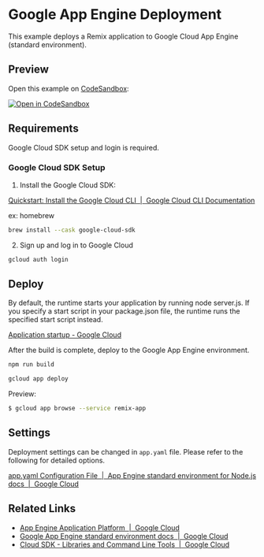 # Google App Engine Deployment

This example deploys a Remix application to Google Cloud App Engine (standard environment).

## Preview

Open this example on [CodeSandbox](https://codesandbox.com):

[![Open in CodeSandbox](https://codesandbox.io/static/img/play-codesandbox.svg)](https://codesandbox.io/s/github/remix-run/remix/tree/main/examples/google-app-engine-deployment)

## Requirements

Google Cloud SDK setup and login is required.

### Google Cloud SDK Setup

1. Install the Google Cloud SDK:

[Quickstart: Install the Google Cloud CLI  \|  Google Cloud CLI Documentation](https://cloud.google.com/sdk/docs/install-sdk)

ex: homebrew

```bash
brew install --cask google-cloud-sdk
```

2. Sign up and log in to Google Cloud

```bash
gcloud auth login
```

## Deploy

By default, the runtime starts your application by running node server.js. If you specify a start script in your package.json file, the runtime runs the specified start script instead.

[Application startup - Google Cloud](https://cloud.google.com/appengine/docs/standard/nodejs/runtime#application_startup)

After the build is complete, deploy to the Google App Engine environment.

```bash
npm run build
```

```bash
gcloud app deploy
```

Preview:

```bash
$ gcloud app browse --service remix-app
```

## Settings

Deployment settings can be changed in `app.yaml` file. Please refer to the following for detailed options.

[app\.yaml Configuration File  \|  App Engine standard environment for Node\.js docs  \|  Google Cloud](https://cloud.google.com/appengine/docs/standard/nodejs/config/appref)

## Related Links

- [App Engine Application Platform  \|  Google Cloud](https://cloud.google.com/appengine)
- [Google App Engine standard environment docs  \|  Google Cloud](https://cloud.google.com/appengine/docs/standard?hl=en)
- [Cloud SDK \- Libraries and Command Line Tools  \|  Google Cloud](https://cloud.google.com/sdk)
